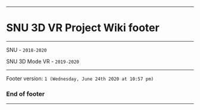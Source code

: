 
***

# SNU 3D VR Project Wiki footer

***

SNU - `2018-2020`

SNU 3D Mode VR - `2019-2020`

***

Footer version: `1 (Wednesday, June 24th 2020 at 10:57 pm)`

### End of footer

***
